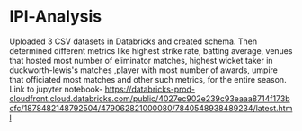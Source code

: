# IPl-Analysis
Uploaded 3 CSV datasets in Databricks and created schema.
Then determined different metrics like highest strike rate, batting average, venues that hosted most number of eliminator matches, highest wicket taker in duckworth-lewis's matches ,player with most number of awards, umpire that officiated most matches and other such metrics, for the entire season.
Link to jupyter notebook- https://databricks-prod-cloudfront.cloud.databricks.com/public/4027ec902e239c93eaaa8714f173bcfc/1878482148792504/479062821000080/7840548938489234/latest.html
